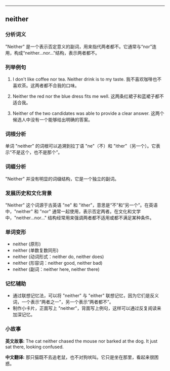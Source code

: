 
---------------
## neither
### 分析词义
"Neither" 是一个表示否定意义的副词，用来指代两者都不。它通常与“nor”连用，构成“neither...nor...”结构，表示两者都不。

### 列举例句
1. I don't like coffee nor tea. Neither drink is to my taste.
   我不喜欢咖啡也不喜欢茶。这两者都不合我的口味。

2. Neither the red nor the blue dress fits me well.
   这两条红裙子和蓝裙子都不适合我。

3. Neither of the two candidates was able to provide a clear answer.
   这两个候选人中没有一个能够给出明确的答案。

### 词根分析
单词 "neither" 的词根可以追溯到拉丁语 "ne"（不）和 "ither"（另一个）。它表示“不是这个，也不是那个”。

### 词缀分析
"Neither" 并没有明显的词缀结构，它是一个独立的副词。

### 发展历史和文化背景
"Neither" 这个词源于古英语 "ne" 和 "ither"，意思是“不”和“另一个”。在英语中，"neither" 和 "nor" 通常一起使用，表示否定两者。在文化和文学中，"neither...nor..." 结构经常用来强调两者都不适用或都不满足某种条件。

### 单词变形
- neither (原形)
- neither (单数复数同形)
- neither (动词形式：neither do, neither does)
- neither (形容词：neither good, neither bad)
- neither (副词：neither here, neither there)

### 记忆辅助
- 通过联想记忆法，可以将 "neither" 与 "either" 联想记忆，因为它们是反义词，一个表示“两者之一”，另一个表示“两者都不”。
- 制作小卡片，正面写上 "neither"，背面写上例句，这样可以通过反复阅读来加深记忆。

### 小故事
**英文故事:**
The cat neither chased the mouse nor barked at the dog. It just sat there, looking confused.

**中文翻译:**
那只猫既不去追老鼠，也不对狗吠叫。它只是坐在那里，看起来很困惑。

